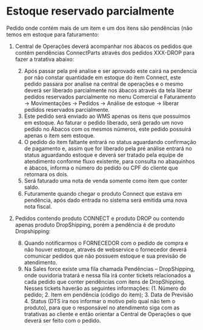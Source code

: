 # Estoque reservado parcialmente

Pedido onde contém mais de um item e um dos itens são pendências (não temos em estoque para faturamento:


1. Central de Operações deverá acompanhar nos ábacos os pedidos que contém pendências ConnectParts através dos pedidos XXX-DROP para fazer a tratativa abaixo:

    2. Após passar pela pré analise e ser aprovado este cairá na pendencia por não constar quantidade em estoque do item Connect, este pedido passara por analise na central de operações e o mesmo deverá ser liberado parcialmente nos ábacos através da tela liberar pedidos reservados parcialmente no menu Comercial e Faturamento -> Movimentações -> Pedidos -> Análise de estoque -> liberar pedidos reservados parcialmente.
    3. Este pedido será enviado ao WMS apenas os itens que possuímos em estoque. Ao faturar o pedido liberado, será gerado um novo pedido no Ábacos com os mesmos números, este pedido possuirá apenas o item sem estoque.
    4. O pedido do item faltante entrará no status aguardando confirmação de pagamento e, assim que for liberado pela pré análise entrará no status aguardando estoque e deverá ser tratado pela equipe de atendimento conforme fluxo existente, para consulta no abaquinhos e ábacos, informa o número do pedido ou CPF do cliente que retornara os dois.
    5. Será faturado uma nota de venda somente como item que conter saldo.
    6. Futuramente quando chegar o produto Connect que estava em pendência, após dado entrada no sistema será emitida uma nova nota fiscal.

7. Pedidos contendo produto CONNECT e produto DROP ou contendo apenas produto DropShipping, porém a pendência é de produto Dropshipping:

    8. Quando notificarmos o FORNECEDOR com o pedido de compra e não houver estoque, através de webservice o fornecedor deverá comunicar pedidos que não possuem estoque e sua previsão de atendimento.
    9. Na Sales force existe uma fila chamada Pendências – DropShipping, onde ouvidoria tratará e nessa fila irá conter tickets relacionados a cada pedido que conter pendências com itens de DropShipping. Nesses tickets haverão as seguintes informações: (1. Número do pedido; 2. Item em pendência (código do item); 3. Data de Previsão 4. Status (DTS ira nos informar o motivo pelo qual não tem o produto), para que o responsável no atendimento siga com as tratativas ao cliente e então orientar a Central de Operações o que deverá ser feito com o pedido.
